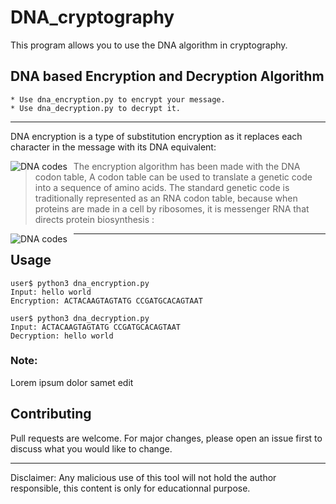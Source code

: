 # DNA_cryptography
This program allows you to use the DNA algorithm in cryptography. 

## DNA based Encryption and Decryption Algorithm

    * Use dna_encryption.py to encrypt your message.
    * Use dna_decryption.py to decrypt it.
----------------------------------------------------------------
DNA encryption is a type of substitution encryption as it replaces each character in the message with its DNA equivalent:

<img src="https://networkencyclopedia.com/wp-content/uploads/2019/08/hashing-algorithm.png"
     alt="DNA codes"
     style="float: left; margin-right: 10px;" />

> The encryption algorithm has been made with the DNA codon table, A codon table can be used to translate a genetic code into a sequence of amino acids. The standard genetic code is traditionally represented as an RNA codon table, because when proteins are made in a cell by ribosomes, it is messenger RNA that directs protein biosynthesis :

<img src="https://media.discordapp.net/attachments/635278809741918218/820718763031920680/dna_codes.png"
     alt="DNA codes"
     style="float: left; margin-right: 10px;" />

----------------------------------------------------------------
## Usage

```
user$ python3 dna_encryption.py
Input: hello world
Encryption: ACTACAAGTAGTATG CCGATGCACAGTAAT

user$ python3 dna_decryption.py
Input: ACTACAAGTAGTATG CCGATGCACAGTAAT
Decryption: hello world
```

### Note:
Lorem ipsum dolor samet edit 

## Contributing
Pull requests are welcome. For major changes, please open an issue first to discuss what you would like to change.

----------------------------------------------------------------

Disclaimer: Any malicious use of this tool will not hold the author responsible, this content is only for educationnal purpose.

